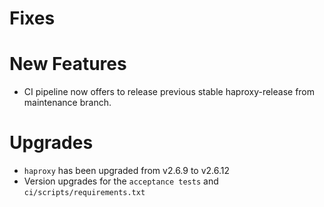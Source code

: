 # Fixes

# New Features
- CI pipeline now offers to release previous stable haproxy-release from maintenance branch.

# Upgrades

- `haproxy` has been upgraded from v2.6.9 to v2.6.12
- Version upgrades for the `acceptance tests` and `ci/scripts/requirements.txt`